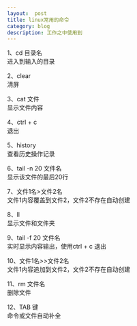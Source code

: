 ```yaml
---
layout:  post
title: linux常用的命令
category: blog
description: 工作之中使用到
---
```



1、cd 目录名  
进入到输入的目录

2、clear  
清屏

3、cat 文件  
显示文件内容

4、ctrl + c  
退出

5、history  
查看历史操作记录

6、tail -n 20 文件名  
显示该文件的最后20行

7、文件1名>文件2名  
文件1内容覆盖到文件2，文件2不存在自动创建

8、ll  
显示文件和文件夹

9、tail -f 20 文件名  
实时显示内容输出，使用ctrl + c 退出

10、文件1名>>文件2名  
文件1内容追加到文件2，文件2不存在自动创建

11、rm 文件名  
删除文件

12、TAB 键  
命令或文件自动补全
